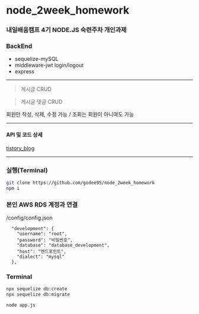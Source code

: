 # node_2week_homework
### 내일배움캠프 4기 NODE.JS 숙련주차 개인과제
### BackEnd

* sequelize-mySQL
* middleware-jwt login/logout
* express

---

> 게시글 CRUD

> 게시글 댓글 CRUD

회원만 작성, 삭제, 수정 가능 / 조회는 회원이 아니여도 가능

---

#### API 및 코드 상세

[tistory_blog](https://pangeei-h.tistory.com/entry/Nodejs-%EC%88%99%EB%A0%A8%EC%A3%BC%EC%B0%A8-%EC%88%99%EC%A0%9C-%EC%B5%9C%EC%A2%85-%EC%A0%9C%EC%B6%9C)

---

### 실행(Terminal)

```bash
git clone https://github.com/godee95/node_2week_homework
npm i

```

### 본인 AWS RDS 계정과 연결

/config/config.json
```
  "development": {
    "username": "root",
    "password": "비밀번호",
    "database": "database_development",
    "host": "엔드포인트",
    "dialect": "mysql"
  },
```

### Terminal
```bash
npx sequelize db:create
npx sequelize db:migrate

node app.js
```
